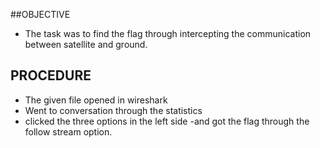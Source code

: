 ##OBJECTIVE
- The task was to find the flag through intercepting  the communication between satellite and ground.

## PROCEDURE
- The given file opened in wireshark 
- Went to conversation through the statistics
- clicked the three options in the left side
-and got the flag through the follow stream option.
